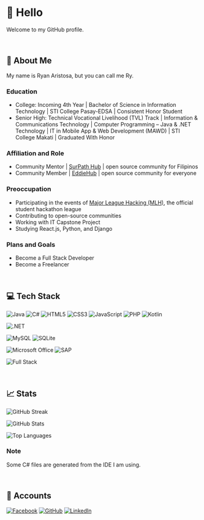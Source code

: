 # 👋 Hello

Welcome to my GitHub profile.

<br>

## 📙 About Me

My name is Ryan Aristosa, but you can call me Ry.

### Education

- College: Incoming 4th Year | Bachelor of Science in Information Technology | STI College Pasay-EDSA | Consistent Honor Student
- Senior High: Technical Vocational Livelihood (TVL) Track | Information & Communications Technology | Computer Programming – Java & .NET Technology | IT in Mobile App & Web Development (MAWD) | STI College Makati | Graduated With Honor

### Affiliation and Role

- Community Mentor | <a href="https://github.com/SurPathHub">SurPath Hub</a> | open source community for Filipinos
- Community Member | <a href="https://github.com/EddieHubCommunity">EddieHub</a> | open source community for everyone

### Preoccupation

- Participating in the events of <a href="https://mlh.io/">Major League Hacking (MLH)</a>, the official student hackathon league
- Contributing to open-source communities
- Working with IT Capstone Project
- Studying React.js, Python, and Django

<!--It is a very wonderful experience to meet various persons with the same interests and goals as me, as well as to explore and learn with them.-->

<!--### Motto

- 👍 Work smarter, not harder
- ✔️💯 Work smarter, **and** harder-->

### Plans and Goals

- Become a Full Stack Developer
- Become a Freelancer

<!--### Additional

Exploring motivates me in various ways. That is why I seek to learn something whenever I have the opportunity. And since I have a great sense of responsibility, I always tend to make a progress everyday, or every other day. However, I make sure to implement work-life balance in order for me to have rest, personal, and leisure time, and to take care of my health.-->

<br>

## 💻 Tech Stack

![Java](https://img.shields.io/badge/java-007396?style=for-the-badge&logo=java&logoColor=white)
![C#](https://img.shields.io/badge/c_sharp-239120?style=for-the-badge&logo=csharp&logoColor=white)
![HTML5](https://img.shields.io/badge/html5-E34F26?style=for-the-badge&logo=html5&logoColor=white)
![CSS3](https://img.shields.io/badge/css3-1572B6?style=for-the-badge&logo=css3&logoColor=white)
![JavaScript](https://img.shields.io/badge/javascript-F7DF1E?style=for-the-badge&logo=javascript&logoColor=black)
![PHP](https://img.shields.io/badge/php-777BB4?style=for-the-badge&logo=php&logoColor=white)
![Kotlin](https://img.shields.io/badge/kotlin-0095D5?style=for-the-badge&logo=kotlin&logoColor=white)

![.NET](https://img.shields.io/badge/.net-512BD4?style=for-the-badge&logo=dotnet&logoColor=white)

![MySQL](https://img.shields.io/badge/mysql-4479A1?style=for-the-badge&logo=mysql&logoColor=white)
![SQLite](https://img.shields.io/badge/sqlite-003B57?style=for-the-badge&logo=sqlite&logoColor=white)

![Microsoft Office](https://img.shields.io/badge/microsoft_office-D83B01?style=for-the-badge&logo=microsoftoffice&logoColor=white)
![SAP](https://img.shields.io/badge/sap-0FAAFF?style=for-the-badge&logo=sap&logoColor=white)

![Full Stack](https://img.shields.io/badge/full_stack-wamp-AAAAAA?style=for-the-badge)

<br>

## 📈 Stats

![GitHub Streak](https://github-readme-streak-stats.herokuapp.com/?user=rynrsts)

![GitHub Stats](https://github-readme-stats.vercel.app/api?username=rynrsts)

![Top Languages](https://github-readme-stats.vercel.app/api/top-langs/?username=rynrsts)

### Note

Some C# files are generated from the IDE I am using.

<br>

## 📱 Accounts

[![Facebook](https://img.shields.io/badge/facebook-1877F2?style=for-the-badge&logo=facebook&logoColor=white)](https://web.facebook.com/rynrsts)
[![GitHub](https://img.shields.io/badge/github-181717?style=for-the-badge&logo=github&logoColor=white)](https://github.com/rynrsts)
[![LinkedIn](https://img.shields.io/badge/linkedin-0A66C2?style=for-the-badge&logo=linkedin&logoColor=white)](https://www.linkedin.com/in/ryan-aristosa-a5a869216)
